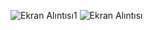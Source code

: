 ![Ekran Alıntısı1](https://user-images.githubusercontent.com/63808974/154820213-9cdba7d8-ef15-417f-86f0-9b1e188c203b.PNG)
![Ekran Alıntısı](https://user-images.githubusercontent.com/63808974/154820197-f3fc756d-a2ee-4d0d-a451-7cb22662d8f1.PNG)
